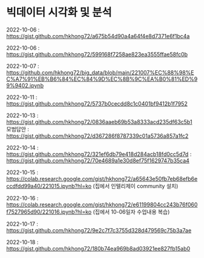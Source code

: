 # 빅데이터 시각화 및 분석

2022-10-06 : https://gist.github.com/hkhong72/a675b54d90a4a64f4e8d7371e6f1bc4a

2022-10-06 : https://gist.github.com/hkhong72/599168f7258ae823ea3555ffae58fc0b

2022-10-07 : https://github.com/hkhong72/big_data/blob/main/221007%EC%88%98%EC%A7%91%EB%B6%84%EC%84%9D%EC%8B%9C%EA%B0%81%ED%99%9402.ipynb

2022-10-11 : https://gist.github.com/hkhong72/5737b0cecdd8c1c0401bf9412b1f7952

2022-10-13 : https://gist.github.com/hkhong72/0836aaeb69b53a8333acd235df63c5b1
             모범답안 : https://gist.github.com/hkhong72/d367286f8787339c01a5736a857a1fc2
             
2022-10-14 : https://gist.github.com/hkhong72/321ef6db79e418d284acb18fd0cc5d7d
           : https://gist.github.com/hkhong72/70e4689a1e30d8ef75f1629747b35ca4
           
2022-10-15 : https://colab.research.google.com/gist/hkhong72/a65643e50fb7eb68efb6eccdfdd99a40/221015.ipynb?hl=ko (집에서 인텔리제이 community 설치)

2022-10-16 : https://colab.research.google.com/gist/hkhong72/e61199804cc243b76f060f7527965d90/221016.ipynb?hl=ko (집에서 10-06일자 수업내용 복습)

2022-10-17 : https://gist.github.com/hkhong72/9e2c7f7c3755d328d479569c75b3a7ae

2022-10-18 : https://gist.github.com/hkhong72/180b74ea969b8ad03921ee827fb15ab0


